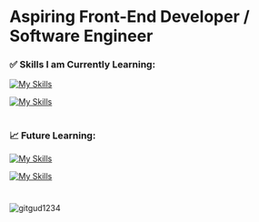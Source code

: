# Aspiring Front-End Developer / Software Engineer

 ### ✅ Skills I am Currently Learning:
[![My Skills](https://skillicons.dev/icons?i=react,materialui,redux,ts,js,nodejs,next)](https://skillicons.dev)

[![My Skills](https://skillicons.dev/icons?i=html,css,bootstrap,sass,tailwind,jquery,figma)](https://skillicons.dev)

#

 ### 📈 Future Learning:
[![My Skills](https://skillicons.dev/icons?i=aws,azure,cs,dotnet,docker,php)](https://skillicons.dev)

[![My Skills](https://skillicons.dev/icons?i=vue,firebase,express,nginx,mongodb,postgres)](https://skillicons.dev)

# 

<img  src="https://github-readme-stats.vercel.app/api/top-langs?username=gitgud1234&show_icons=true&locale=en&layout=compact" alt="gitgud1234" />

<!--
**GitGud1234/GitGud1234** is a ✨ _special_ ✨ repository because its `README.md` (this file) appears on your GitHub profile.

Here are some ideas to get you started:

- 🔭 I’m currently working on ...
- 🌱 I’m currently learning ...
- 👯 I’m looking to collaborate on ...
- 🤔 I’m looking for help with ...
- 💬 Ask me about ...
- 📫 How to reach me: ...
- 😄 Pronouns: ...
- ⚡ Fun fact: ...
-->
